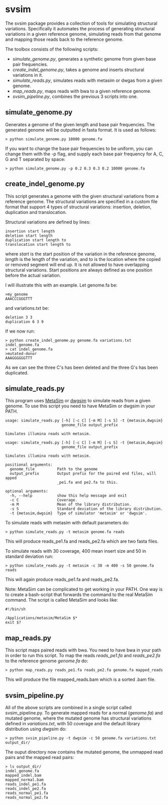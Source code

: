 # svsim

The svsim package provides a collection of tools for simulating structural variations. Specifically it automates the process of generating structural variations in a given reference genome, simulating reads from that genome and mapping those reads back to the reference genome.

The toolbox consists of the following scripts:
* *simulate_genome.py*, generates a synthetic genome from given base pair frequencies.
* *create_indel_genome.py*, takes a genome and inserts structural variations in it.
* *simulate_reads.py*, simulates reads with metasim or dwgas from a given genome.
* *map_reads.py*, maps reads with bwa to a given reference genome.
* *svsim_pipeline.py*, combines the previous 3 scripts into one.

## simulate_genome.py

Generates a genome of the given length and base pair frequencies. The generated genome will be outputted in fasta format. It is used as follows:

    > python simulate_genome.py 10000 genome.fa

If you want to change the base pair frequencies to be uniform, you can change them with the -p flag, and supply each base pair frequency for A, C, G and T separated by space:

    > python simulate_genome.py -p 0.2 0.3 0.3 0.2 10000 genome.fa

## create_indel_genome.py

This script generates a genome with the given structural variations from a reference genome. The structural variations are specified in a custom file format that support 4 types of structural variations: insertion, deletion, duplication and translocation.

Structural variations are defined by lines:

    insertion start length
    deletion start length
    duplication start length to
    translocation start length to
    
where *start* is the start position of the variation in the reference genome, *length* is the length of the variation, and to is the location where the copied or removed segment will end up. It is not allowed to have overlapping structural variations. Start positions are always defined as one position before the actual variation.

I will illustrate this with an example. Let genome.fa be:

    >my_genome
    AAACCCGGGTTT
    
and variations.txt be:

    deletion 3 3
    duplication 6 3 9
    
If we now run:

    > python create_indel_genome.py genome.fa variations.txt indel_genome.fa
    > cat indel_genome.fa
    >mutated-donor
    AAAGGGGGGTTT
    
As we can see the three C's has been deleted and the three G's has been duplicated.

## simulate_reads.py

This program uses [MetaSim](http://ab.inf.uni-tuebingen.de/software/metasim/) or [dwgsim](https://github.com/nh13/DWGSIM) to simulate reads from a given genome. To use this script you need to have MetaSim or dwgsim in your PATH.

    usage: simulate_reads.py [-h] [-c C] [-m M] [-s S] -t {metasim,dwgsim}
                             genome_file output_prefix
    
    Simulates illumina reads with metasim.
    
    usage: simulate_reads.py [-h] [-c C] [-m M] [-s S] -t {metasim,dwgsim}
                             genome_file output_prefix
    
    Simulates illumina reads with metasim.
    
    positional arguments:
      genome_file          Path to the genome
      output_prefix        Output prefix for the paired end files, will apped
                           _pe1.fa and pe2.fa to this.

    optional arguments:
      -h, --help           show this help message and exit
      -c C                 Coverage.
      -m M                 Mean of the library distribution.
      -s S                 Standard deviation of the library distribution.
      -t {metasim,dwgsim}  Type of simulator 'metasim' or 'dwgsim'.

To simulate reads with metasim with default parameters do:

    > python simulate_reads.py -t metasim genome.fa reads
    
This will produce reads_pe1.fa and reads_pe2.fa which are two fasta files.

To simulate reads with 30 coverage, 400 mean insert size and 50 in standard deviation run:

    > python simulate_reads.py -t metasim -c 30 -m 400 -s 50 genome.fa reads
    
This will again produce reads_pe1.fa and reads_pe2.fa.

Note: MetaSim can be complicated to get working in your PATH. One way is to create a bash-script that forwards the command to the real MetaSim command. The script is called MetaSim and looks like:

    #!/bin/sh
    
    /Applications/metasim/MetaSim $*
    exit $?


## map_reads.py

This script maps paired reads with bwa. You need to have bwa in your path in order to run this script. To map the reads *reads_pe1.fa* and *reads_pe2.fa* to the reference genome *genome.fa* do:

    > python map_reads.py reads_pe1.fa reads_pe2.fa genome.fa mapped_reads
    
This will produce the file mapped_reads.bam which is a sorted .bam file.

## svsim_pipeline.py

All of the above scripts are combined in a single script called svsim_pipeline.py. To generate mapped reads for a normal (*genome.fa*) and mutated genome, where the mutated genome has structural variations defined in *variations.txt*, with 50 coverage and the default library distribution using *dwgsim* do:

    > python svsim_pipeline.py -t dwgsim -c 50 genome.fa variations.txt output_dir/

The ouput directory now contains the mutated genome, the unmapped read pairs and the mapped read pairs:

    > ls output_dir/
    indel_genome.fa
    mapped_indel.bam
    mapped_normal.bam
    reads_indel_pe1.fa
    reads_indel_pe2.fa
    reads_normal_pe1.fa
    reads_normal_pe2.fa
